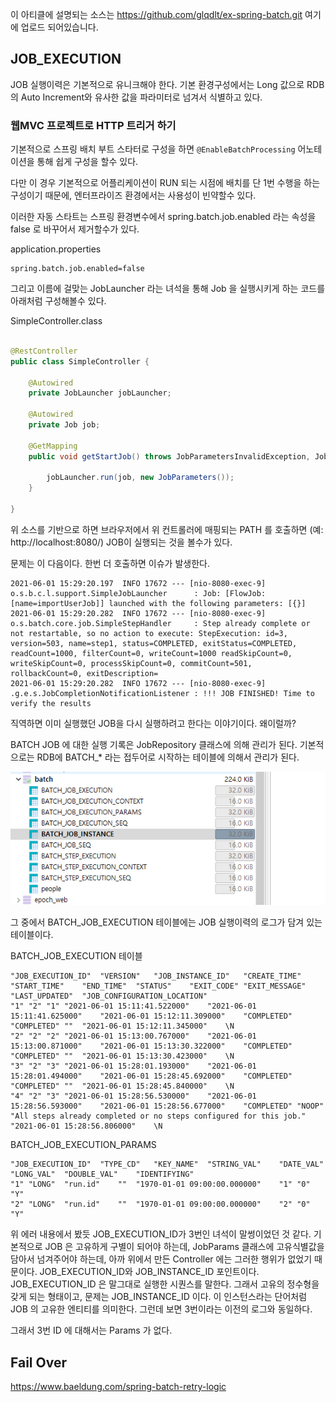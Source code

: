 이 아티클에 설명되는 소스는 https://github.com/glqdlt/ex-spring-batch.git 여기에 업로드 되어있습니다.

## JOB_EXECUTION

JOB 실행이력은 기본적으로 유니크해야 한다. 기본 환경구성에서는 Long 값으로 RDB의 Auto Increment와 유사한 값을 파라미터로 넘겨서 식별하고 있다.


### 웹MVC 프로젝트로 HTTP 트리거 하기

기본적으로 스프링 배치 부트 스타터로 구성을 하면 ```@EnableBatchProcessing``` 어노테이션을 통해 쉽게 구성을 할수 있다.

다만 이 경우 기본적으로 어플리케이션이 RUN 되는 시점에 배치를 단 1번 수행을 하는 구성이기 때문에, 엔터프라이즈 환경에서는 사용성이 빈약할수 있다.

이러한 자동 스타트는 스프링 환경변수에서 spring.batch.job.enabled 라는 속성을 false 로 바꾸어서 제거할수가 있다.

application.properties
```
spring.batch.job.enabled=false
```

그리고 이름에 걸맞는 JobLauncher 라는 녀석을 통해 Job 을 실행시키게 하는 코드를 아래처럼 구성해볼수 있다. 

SimpleController.class
```java

@RestController
public class SimpleController {

    @Autowired
    private JobLauncher jobLauncher;

    @Autowired
    private Job job;

    @GetMapping
    public void getStartJob() throws JobParametersInvalidException, JobExecutionAlreadyRunningException, JobRestartException, JobInstanceAlreadyCompleteException {

        jobLauncher.run(job, new JobParameters());
    }

}

```

위 소스를 기반으로 하면 브라우저에서 위 컨트롤러에 매핑되는 PATH 를 호출하면 (예: http://localhost:8080/) JOB이 실행되는 것을 볼수가 있다.

문제는 이 다음이다. 한번 더 호출하면 이슈가 발생한다.
 
```
2021-06-01 15:29:20.197  INFO 17672 --- [nio-8080-exec-9] o.s.b.c.l.support.SimpleJobLauncher      : Job: [FlowJob: [name=importUserJob]] launched with the following parameters: [{}]
2021-06-01 15:29:20.282  INFO 17672 --- [nio-8080-exec-9] o.s.batch.core.job.SimpleStepHandler     : Step already complete or not restartable, so no action to execute: StepExecution: id=3, version=503, name=step1, status=COMPLETED, exitStatus=COMPLETED, readCount=1000, filterCount=0, writeCount=1000 readSkipCount=0, writeSkipCount=0, processSkipCount=0, commitCount=501, rollbackCount=0, exitDescription=
2021-06-01 15:29:20.282  INFO 17672 --- [nio-8080-exec-9] .g.e.s.JobCompletionNotificationListener : !!! JOB FINISHED! Time to verify the results
```

직역하면 이미 실행했던 JOB을 다시 실행하려고 한다는 이야기이다. 왜이럴까?

BATCH JOB 에 대한 실행 기록은 JobRepository 클래스에 의해 관리가 된다. 기본적으로는 RDB에 BATCH_* 라는 접두어로 시작하는 테이블에 의해서 관리가 된다.

![](.스프링배치_images/d3087cf6.png)

그 중에서 BATCH_JOB_EXECUTION 테이블에는 JOB 실행이력의 로그가 담겨 있는 테이블이다.

BATCH_JOB_EXECUTION 테이블
```
"JOB_EXECUTION_ID"	"VERSION"	"JOB_INSTANCE_ID"	"CREATE_TIME"	"START_TIME"	"END_TIME"	"STATUS"	"EXIT_CODE"	"EXIT_MESSAGE"	"LAST_UPDATED"	"JOB_CONFIGURATION_LOCATION"
"1"	"2"	"1"	"2021-06-01 15:11:41.522000"	"2021-06-01 15:11:41.625000"	"2021-06-01 15:12:11.309000"	"COMPLETED"	"COMPLETED"	""	"2021-06-01 15:12:11.345000"	\N
"2"	"2"	"2"	"2021-06-01 15:13:00.767000"	"2021-06-01 15:13:00.871000"	"2021-06-01 15:13:30.322000"	"COMPLETED"	"COMPLETED"	""	"2021-06-01 15:13:30.423000"	\N
"3"	"2"	"3"	"2021-06-01 15:28:01.193000"	"2021-06-01 15:28:01.494000"	"2021-06-01 15:28:45.692000"	"COMPLETED"	"COMPLETED"	""	"2021-06-01 15:28:45.840000"	\N
"4"	"2"	"3"	"2021-06-01 15:28:56.530000"	"2021-06-01 15:28:56.593000"	"2021-06-01 15:28:56.677000"	"COMPLETED"	"NOOP"	"All steps already completed or no steps configured for this job."	"2021-06-01 15:28:56.806000"	\N

```
BATCH_JOB_EXECUTION_PARAMS
```
"JOB_EXECUTION_ID"	"TYPE_CD"	"KEY_NAME"	"STRING_VAL"	"DATE_VAL"	"LONG_VAL"	"DOUBLE_VAL"	"IDENTIFYING"
"1"	"LONG"	"run.id"	""	"1970-01-01 09:00:00.000000"	"1"	"0"	"Y"
"2"	"LONG"	"run.id"	""	"1970-01-01 09:00:00.000000"	"2"	"0"	"Y"

```

위 에러 내용에서 봤듯 JOB_EXECUTION_ID가 3번인 녀석이 말썽이었던 것 같다.
기본적으로 JOB 은 고유하게 구별이 되어야 하는데, JobParams 클래스에 고유식별값을 담아서 넘겨주어야 하는데, 아까 위에서 만든 Controller 에는 그러한 행위가 없었기 때문이다.
JOB_EXECUTION_ID와 JOB_INSTANCE_ID 포인트이다. JOB_EXECUTION_ID 은 말그대로 실행한 시퀀스를 말한다. 그래서 고유의 정수형을 갖게 되는 형태이고,
문제는 JOB_INSTANCE_ID 이다. 이 인스턴스라는 단어처럼 JOB 의 고유한 엔티티를 의미한다. 그런데 보면 3번이라는 이전의 로그와 동일하다. 

그래서 3번 ID 에 대해서는 Params 가 없다.


## Fail Over

https://www.baeldung.com/spring-batch-retry-logic

